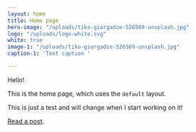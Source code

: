 ```yaml
---
layout: home
title: Home page
hero-image: "/uploads/tiko-giorgadze-526569-unsplash.jpg"
logo: "/uploads/logo-white.svg"
white: true
image-1: "/uploads/tiko-giorgadze-526569-unsplash.jpg"
caption-1: 'Test caption '

---
```

Hello!

This is the home page, which uses the `default` layout.

This is just a test and will change when I start working on it! 

[Read a post](/2018/03/11/example-post/).